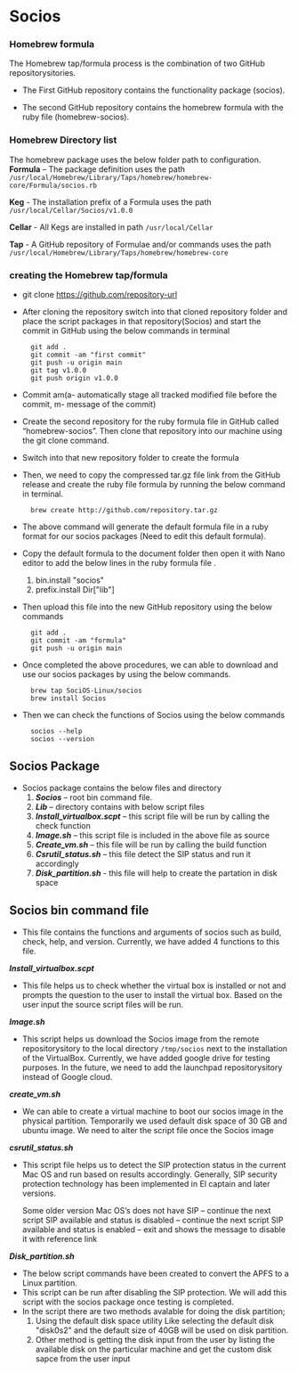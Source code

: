 # Socios
### Homebrew formula
The Homebrew tap/formula process is the combination of two GitHub repositorysitories. 

 - The First GitHub repository contains the functionality package (socios).

 - The second GitHub repository contains the homebrew formula with the ruby file (homebrew-socios).

### Homebrew Directory list
The homebrew package uses the below folder path to configuration.  
**Formula** – The package definition uses the path
`/usr/local/Homebrew/Library/Taps/homebrew/homebrew-core/Formula/socios.rb`

**Keg** - The installation prefix of a Formula uses the path 
`/usr/local/Cellar/Socios/v1.0.0`

**Cellar** - All Kegs are installed in path 
`/usr/local/Cellar`

**Tap** - A GitHub repository of Formulae and/or commands uses the path `/usr/local/Homebrew/Library/Taps/homebrew/homebrew-core`

### creating the Homebrew tap/formula
- git clone https://github.com/repository-url

- After cloning the repository switch into that cloned repository folder and place the script packages in that repository(Socios) and start the commit in GitHub using the below commands in terminal

        git add .
        git commit -am "first commit"
        git push -u origin main
        git tag v1.0.0
        git push origin v1.0.0
	
- Commit am(a- automatically stage all tracked modified file before the commit, m- message of the commit)
- Create the second repository for the ruby formula file in GitHub called “homebrew-socios”. Then clone that repository into our machine using the git clone command.
- Switch into that new repository folder to create the formula 
- Then, we need to copy the compressed tar.gz file link from the GitHub release and create the ruby file formula by running the below command in terminal.

        brew create http://github.com/repository.tar.gz

- The above command will generate the default formula file in a ruby format for our socios packages (Need to edit this default formula).
- Copy the default formula to the document folder then open it with Nano editor to add the below lines in the ruby formula file .
    1. bin.install "socios"
    2. prefix.install Dir["lib"]

- Then upload this file into the new GitHub repository using the below commands

        git add .
        git commit -am "formula"
        git push -u origin main
		
- Once completed the above procedures, we can able to download and use our socios packages by using the below commands.

        brew tap SociOS-Linux/socios
        brew install Socios
		
- Then we can check the functions of Socios using the below commands

        socios --help
        socios --version
	
## Socios Package

- Socios package contains the below files and directory
    1. ***Socios*** – root bin command file.
    2. ***Lib*** – directory contains with below script files
    3. ***Install_virtualbox.scpt*** – this script file will be run by calling the check function
    4. ***Image.sh*** – this script file is included in the above file as source
    5. ***Create_vm.sh*** – this file will be run by calling the build function
    6. ***Csrutil_status.sh*** – this file detect the SIP status and run it accordingly
	7. ***Disk_partition.sh*** -  this file will help to create the partation in disk space

## Socios bin command file
- This file contains the functions and arguments of socios such as build, check, help, and version. Currently, we have added 4 functions to this file.

***Install_virtualbox.scpt***
- This file helps us to check whether the virtual box is installed or not and prompts the question to the user to install the virtual box. Based on the user input the source script files will be run.

***Image.sh***
- This script helps us download the Socios image from the remote repositorysitory to the local directory `/tmp/socios` next to the installation of the VirtualBox. Currently, we have added google drive for testing purposes. In the future, we need to add the launchpad repositorysitory instead of Google cloud.

***create_vm.sh***
- We can able to create a virtual machine to boot our socios image in the physical partition. Temporarily we used default disk space of 30 GB and ubuntu image. We need to alter the script file once the Socios image

***csrutil_status.sh*** 
- This script file helps us to detect the SIP protection status in the current Mac OS and run based on results accordingly.
    Generally, SIP security protection technology has been implemented in El captain and later versions. 

    Some older version Mac OS’s does not have SIP – continue the next script
    SIP available and status is disabled – continue the next script
    SIP available and status is enabled – exit and shows the message to disable it with reference link

***Disk_partition.sh***
- The below script commands have been created to convert the APFS to a Linux partition. 
- This script can be run after disabling the SIP protection. We will add this script with the socios package once testing is completed. 
- In the script there are two methods avalable for doing the disk partition;
    1. Using the default disk space utility Like selecting the default disk "disk0s2" and the default size of 40GB will be used on disk partition.
    2. Other method is getting the disk input from the user by listing the available disk on the particular machine and get the custom disk sapce from the user input
